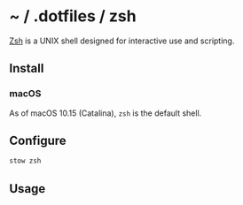 # ~ / .dotfiles / zsh

[Zsh](https://www.zsh.org/) is a UNIX shell designed for interactive use and
scripting.

## Install

### macOS

As of macOS 10.15 (Catalina), `zsh` is the default shell.

## Configure

```sh
stow zsh
```

## Usage
